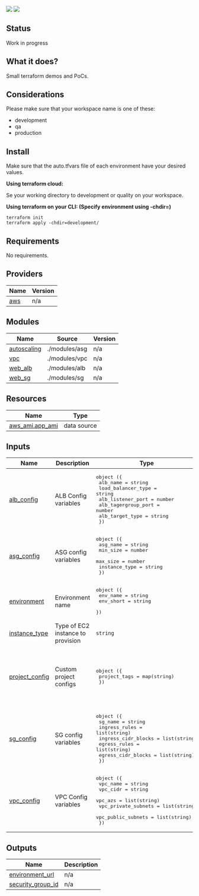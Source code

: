 [![](https://img.shields.io/github/last-commit/crodcarocl/terraform-cloud)](https://github.com/crodcarocl/terraform-cloud)
[![](https://img.shields.io/github/repo-size/crodcarocl/terraform-cloud)](https://github.com/crodcarocl/terraform-cloud)

## Status

Work in progress

## What it does?

Small terraform demos and PoCs.

## Considerations

Please make sure that your workspace name is one of these:

* development
* qa
* production

## Install

Make sure that the auto.tfvars file of each environment have your desired values.

**Using terraform cloud:**

Se your working directory to development or quality on your workspace.

**Using terraform on your CLI: (Specify environment using -chdir=)**

    terraform init
    terraform apply -chdir=development/
<!-- BEGIN_TF_DOCS -->
## Requirements

No requirements.

## Providers

| Name | Version |
|------|---------|
| <a name="provider_aws"></a> [aws](#provider\_aws) | n/a |

## Modules

| Name | Source | Version |
|------|--------|---------|
| <a name="module_autoscaling"></a> [autoscaling](#module\_autoscaling) | ./modules/asg | n/a |
| <a name="module_vpc"></a> [vpc](#module\_vpc) | ./modules/vpc | n/a |
| <a name="module_web_alb"></a> [web\_alb](#module\_web\_alb) | ./modules/alb | n/a |
| <a name="module_web_sg"></a> [web\_sg](#module\_web\_sg) | ./modules/sg | n/a |

## Resources

| Name | Type |
|------|------|
| [aws_ami.app_ami](https://registry.terraform.io/providers/hashicorp/aws/latest/docs/data-sources/ami) | data source |

## Inputs

| Name | Description | Type | Default | Required |
|------|-------------|------|---------|:--------:|
| <a name="input_alb_config"></a> [alb\_config](#input\_alb\_config) | ALB Config variables | <pre>object ({<br>    alb_name            = string<br>    load_balancer_type  = string<br>    alb_listener_port   = number<br>    alb_tagergroup_port = number<br>    alb_target_type     = string<br>  })</pre> | n/a | yes |
| <a name="input_asg_config"></a> [asg\_config](#input\_asg\_config) | ASG config variables | <pre>object ({<br>    asg_name      = string<br>    min_size      = number<br>    max_size      = number<br>    instance_type = string<br>  })</pre> | n/a | yes |
| <a name="input_environment"></a> [environment](#input\_environment) | Environment name | <pre>object ({<br>    env_name  = string<br>    env_short = string<br>  })</pre> | <pre>{<br>  "env_name": "development",<br>  "env_short": "devel"<br>}</pre> | no |
| <a name="input_instance_type"></a> [instance\_type](#input\_instance\_type) | Type of EC2 instance to provision | `string` | `"t3.nano"` | no |
| <a name="input_project_config"></a> [project\_config](#input\_project\_config) | Custom project configs | <pre>object ({<br>    project_tags = map(string)<br>  })</pre> | <pre>{<br>  "project_tags": {<br>    "Environment": "development",<br>    "createdBy": "crodcarocl",<br>    "projectName": "crodcaro-testing"<br>  }<br>}</pre> | no |
| <a name="input_sg_config"></a> [sg\_config](#input\_sg\_config) | SG config variables | <pre>object ({<br>    sg_name             = string<br>    ingress_rules       = list(string)<br>    ingress_cidr_blocks = list(string)<br>    egress_rules        = list(string)<br>    egress_cidr_blocks  = list(string)<br>  })</pre> | n/a | yes |
| <a name="input_vpc_config"></a> [vpc\_config](#input\_vpc\_config) | VPC Config variables | <pre>object ({<br>    vpc_name            = string<br>    vpc_cidr            = string<br>    vpc_azs             = list(string)<br>    vpc_private_subnets = list(string)<br>    vpc_public_subnets  = list(string)<br>  })</pre> | n/a | yes |

## Outputs

| Name | Description |
|------|-------------|
| <a name="output_environment_url"></a> [environment\_url](#output\_environment\_url) | n/a |
| <a name="output_security_group_id"></a> [security\_group\_id](#output\_security\_group\_id) | n/a |
<!-- END_TF_DOCS -->